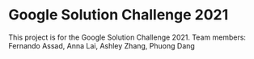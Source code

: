 # Google Solution Challenge 2021  
This project is for the Google Solution Challenge 2021.
Team members: Fernando Assad, Anna Lai, Ashley Zhang, Phuong Dang
